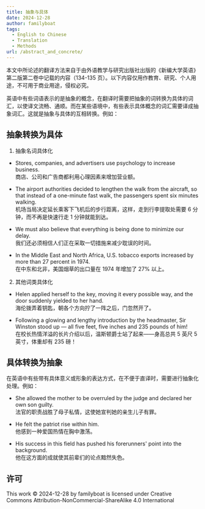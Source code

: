 ```yaml
---
title: 抽象与具体
date: 2024-12-28
author: familyboat
tags:
  - English to Chinese
  - Translation
  - Methods
url: /abstract_and_concrete/
---
```


本文中所论述的翻译方法来自于由外语教学与研究出版社出版的《新编大学英语》第二版第二卷中记载的内容（134-135 页）。以下内容仅用作教育、研究、个人用途，不可用于商业用途，侵权必究。

英语中有些词语表示的是抽象的概念，在翻译时需要把抽象的词转换为具体的词汇，以使译文流畅、通顺。而在某些语境中，有些表示具体概念的词汇需要译成抽象词汇。这就是抽象与具体的互相转换。例如：

<!-- more -->

## 抽象转换为具体

1. 抽象名词具体化

- Stores, companies, and advertisers use psychology to increase business.
  <br />
  商店、公司和广告商都利用心理因素来增加营业额。

- The airport authorities decided to lengthen the walk from the aircraft, so that instead of a one-minute fast walk, the passengers spent six minutes walking.
  <br />
  机场当局决定延长乘客下飞机后的步行距离，这样，走到行李提取处需要 6 分钟，而不再是快速行走 1 分钟就能到达。

- We must also believe that everything is being done to minimize our delay.
  <br />
  我们还必须相信人们正在采取一切措施来减少耽误的时间。

- In the Middle East and North Africa, U.S. tobacco exports increased by more than 27 percent in 1974.
  <br />
  在中东和北非，美国烟草的出口量在 1974 年增加了 27% 以上。

2. 其他词类具体化

- Helen applied herself to the key, moving it every possible way, and the door suddenly yielded to her hand.
  <br />
  海伦拨弄着钥匙，朝各个方向拧了一阵之后，门忽然开了。

- Following a glowing and lengthy introduction by the headmaster, Sir Winston stood up &mdash; all five feet, five inches and 235 pounds of him!
  <br />
  在校长热情洋溢的长片介绍以后，温斯顿爵士站了起来——身高总共 5 英尺 5 英寸，体重却有 235 磅！

## 具体转换为抽象

在英语中有些带有具体意义或形象的表达方式，在不便于直译时，需要进行抽象化处理。例如：

- She allowed the mother to be overruled by the judge and declared her own son guilty.
  <br />
  法官的职责战胜了母子私情，这使她宣判她的亲生儿子有罪。

- He felt the patriot rise within him.
  <br />
  他感到一种爱国热情在胸中激荡。

- His success in this field has pushed his forerunners' point into the background.
  <br />
  他在这方面的成就使其前辈们的论点黯然失色。

## 许可

This work © 2024-12-28 by familyboat is licensed under Creative Commons Attribution-NonCommercial-ShareAlike 4.0 International 
